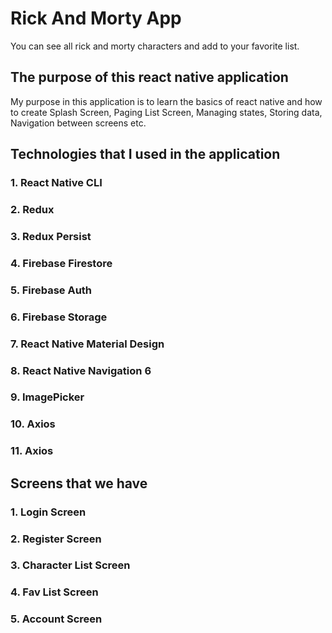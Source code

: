 # Rick And Morty App

You can see all rick and morty characters and add to your favorite list.

## The purpose of this react native application

My purpose in this application is to learn the basics of react native and how to create Splash Screen, Paging List
Screen, Managing states, Storing data, Navigation between screens etc.

## Technologies that I used in the application
### 1. React Native CLI
### 2. Redux
### 3. Redux Persist
### 4. Firebase Firestore
### 5. Firebase Auth
### 6. Firebase Storage
### 7. React Native Material Design
### 8. React Native Navigation 6
### 9. ImagePicker
### 10. Axios
### 11. Axios

## Screens that we have
### 1. Login Screen
### 2. Register Screen
### 3. Character List Screen
### 4. Fav List Screen
### 5. Account Screen
